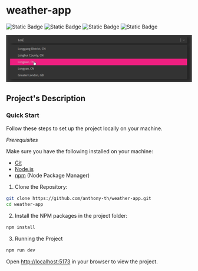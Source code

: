 # weather-app

![Static Badge](https://img.shields.io/badge/JavaScript-323330?style=flat&logo=javascript&logoColor=F7DF1E) ![Static Badge](https://img.shields.io/badge/react-gray?logo=react) ![Static Badge](https://img.shields.io/badge/vite-white?logo=vite)  ![Static Badge](https://img.shields.io/badge/HTML5-E34F26?style=flat&logo=html5&logoColor=white)


![screenshot](/public/readme/readme.png "project preview")
<!-- ![screenshot](/public/readme/readme.gif "project preview") -->

## Project's Description


### Quick Start

Follow these steps to set up the project locally on your machine.

*Prerequisites*

Make sure you have the following installed on your machine:

   - [Git](https://git-scm.com/)
   - [Node.js](https://nodejs.org/en)
   - [npm](https://www.npmjs.com/) (Node Package Manager)

1. Clone the Repository:
```bash
git clone https://github.com/anthony-th/weather-app.git
cd weather-app
```
2. Install the NPM packages in the project folder:
```bash
npm install
```

3. Running the Project

```bash
npm run dev
```
Open [http://localhost:5173](http://localhost:5173/) in your browser to view the project.
